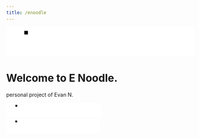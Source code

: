 ```yaml
---
title: /enoodle
---
```


![E Noodle text logo animation](docs/assets/Script-intro_anim_v3.4.gif)

# Welcome to E Noodle.

personal project of Evan N.

<img src="https://raw.githubusercontent.com/E-N00DLE/skills-github-pages/refs/heads/main/docs/assets/Script-intro_anim_v3.4.gif" width="256">

<img src="https://raw.githubusercontent.com/E-N00DLE/skills-github-pages/refs/heads/main/docs/assets/Script-intro_anim_v3.4.gif" width="50%">
